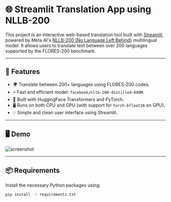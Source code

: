# 🌐 Streamlit Translation App using NLLB-200

This project is an interactive web-based translation tool built with [Streamlit](https://streamlit.io/), powered by Meta AI's [NLLB-200 (No Language Left Behind)](https://huggingface.co/facebook/nllb-200-distilled-600M) multilingual model. 
It allows users to translate text between over 200 languages supported by the FLORES-200 benchmark.

---

## 🚀 Features

- 🌍 Translate between 200+ languages using FLORES-200 codes.
- ⚡ Fast and efficient model: `facebook/nllb-200-distilled-600M`.
- 🧠 Built with HuggingFace Transformers and PyTorch.
- 🖥️ Runs on both CPU and GPU (with support for `torch.bfloat16` on GPU).
- 💡 Simple and clean user interface using Streamlit.

---

## 🖥️ Demo

![screenshot](assets/demo-screenshot.png) <!-- Optional if you add screenshots -->

---

## 📦 Requirements

Install the necessary Python packages using:

```bash
pip install -r requirements.txt

